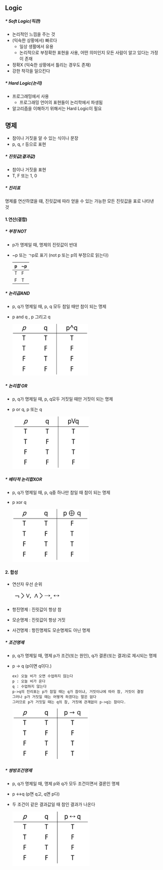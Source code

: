 ## Logic

##### * Soft Logic(직관)

- 논리적인 느낌을 주는 것
- (익숙한 상황에서) 빠르다
  - 일상 생활에서 유용
  - 논리적으로 부정확한 표현을 사용, 어떤 의미인지 모든 사람이 알고 있다는 가정이 존재
- 정확X (익숙한 상황에서 틀리는 경우도 존재)
- 강한 착각을 일으킨다



##### * Hard Logic(논리)

- 프로그래밍에서 사용
  - 프로그래밍 언어의 표현들이 논리학에서 파생됨
- 알고리즘을 이해하기 위해서는 Hard Logic이 필요



## 명제

- 참이나 거짓을 알 수 있는 식이나 문장
- p, q, r 등으로 표현



##### * 진릿값(결과값)

- 참이나 거짓을 표현
- T, F 또는 1, 0



##### * 진리표

명제를 연산하였을 떄,  진릿값에 따라 얻을 수 있는 가능한 모든 진릿값을 표로 나타낸 것



#### 1.연산(결합)

##### * 부정 NOT

- p가 명제일 때, 명제의 진릿값이 반대

- ~p 또는 ㄱp로 표기 (not p 또는 p의 부정으로 읽는다)

  | p    | ~p   |
  | ---- | ---- |
  | T    | F    |
  | F    | T    |

  

##### * 논리곱AND

- p, q가 명제일 때,  p, q 모두 참일 때만 참이 되는 명제

- p and q , p 그리고 q

  <img src="ComputerThinking.assets/image-20210928091937904.png" alt="image-20210928091937904" style="zoom:67%;" />



##### * 논리합 OR

- p, q가 명제일 때, p, q모두 거짓일 때만 거짓이 되는 명제

- p or q, p 또는 q

  <img src="ComputerThinking.assets/image-20210928092044174.png" alt="image-20210928092044174" style="zoom:67%;" />



##### * 베타적 논리합XOR

- p, q가 명제일 때, p, q중 하나만 참일 때 참이 되는 명제

- p xor q

  <img src="ComputerThinking.assets/image-20210928092145300.png" alt="image-20210928092145300" style="zoom:67%;" />



#### 2. 합성

- 연산자 우선 순위

  <img src="ComputerThinking.assets/image-20210928092529925.png" alt="image-20210928092529925" style="zoom:67%;" />

- 항진명제 : 진릿값이 항상 참
- 모순명제 : 진릿값이 항상 거짓
- 사건명제 : 항진명제도 모순명제도 아닌 명제

##### * 조건명제

- p, q가 명제일 때, 명제 p가 조건(또는 원인), q가 결론(또는 결과)로 제시되는 명제

- p -> q (p이면 q이다.)

  ```
  ex) 오늘 비가 오면 수업하지 않는다
  p : 오늘 비가 온다
  q : 수업하지 않는다
  p->q의 진리표는 p가 참일 때는 q가 참이냐, 거짓이냐에 따라 참, 거짓이 결정
  그러나 p가 거짓일 때는 어떻게 하겠다는 말은 없다
  그러므로 p가 거짓일 때는 q의 참, 거짓에 관계없이 p->q는 참이다.
  ```

  <img src="ComputerThinking.assets/image-20210928092813968.png" alt="image-20210928092813968" style="zoom:67%;" />

##### * 쌍방조건명제

- p, q가 명제일 때, 명제 p와 q가 모두 조건이면서 결론인 명제

- p <->q (p면 q고, q면 p다)

- 두 조건이 같은 결과값일 때 참인 결과가 나온다

  <img src="ComputerThinking.assets/image-20210928094820276.png" alt="image-20210928094820276" style="zoom:67%;" />

